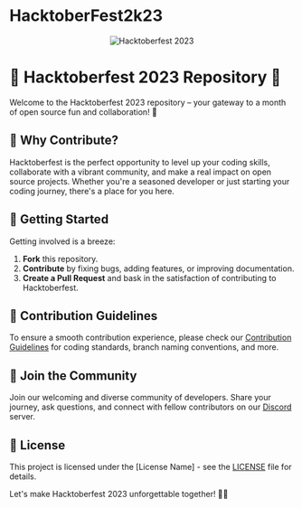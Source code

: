 # HacktoberFest2k23
<p align="center">
  <img src="hacktoberfest-logo.png" alt="Hacktoberfest 2023">
</p>

# 🎉 Hacktoberfest 2023 Repository 🎉

Welcome to the Hacktoberfest 2023 repository – your gateway to a month of open source fun and collaboration! 🚀

## 🌟 Why Contribute?

Hacktoberfest is the perfect opportunity to level up your coding skills, collaborate with a vibrant community, and make a real impact on open source projects. Whether you're a seasoned developer or just starting your coding journey, there's a place for you here.

## 🚀 Getting Started

Getting involved is a breeze:

1. **Fork** this repository.
2. **Contribute** by fixing bugs, adding features, or improving documentation.
3. **Create a Pull Request** and bask in the satisfaction of contributing to Hacktoberfest.

## 📝 Contribution Guidelines

To ensure a smooth contribution experience, please check our [Contribution Guidelines](CONTRIBUTING.md) for coding standards, branch naming conventions, and more.

## 👏 Join the Community

Join our welcoming and diverse community of developers. Share your journey, ask questions, and connect with fellow contributors on our [Discord](https://discord.gg/hacktoberfest) server.

## 📜 License

This project is licensed under the [License Name] - see the [LICENSE](LICENSE) file for details.

Let's make Hacktoberfest 2023 unforgettable together! 🚀✨
